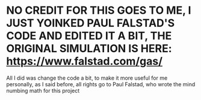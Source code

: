 # NO CREDIT FOR THIS GOES TO ME, I JUST YOINKED PAUL FALSTAD'S CODE AND EDITED IT A BIT, THE ORIGINAL SIMULATION IS HERE: https://www.falstad.com/gas/
All I did was change the code a bit, to make it more useful for me personally, as I said before, all rights go to Paul Falstad, who wrote the mind numbing math for this project
